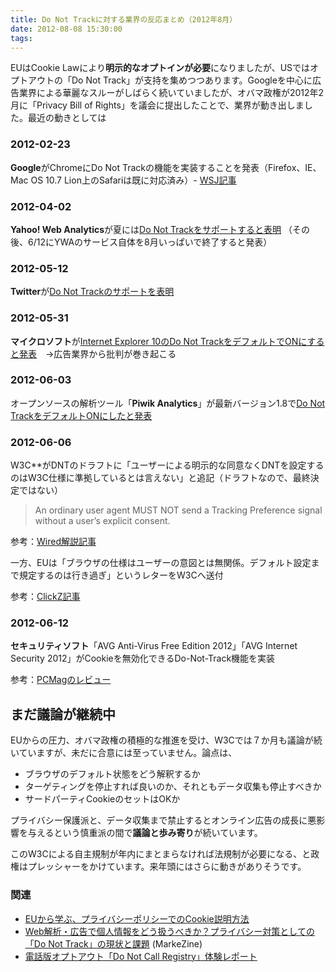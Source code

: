 ```yaml
---
title: Do Not Trackに対する業界の反応まとめ（2012年8月）
date: 2012-08-08 15:30:00
tags:
---
```


EUはCookie Lawにより**明示的なオプトインが必要**になりましたが、USではオプトアウトの「Do Not Track」が支持を集めつつあります。Googleを中心に広告業界による華麗なスルーがしばらく続いていましたが、オバマ政権が2012年2月に「Privacy Bill of Rights」を議会に提出したことで、業界が動き出しました。最近の動きとしては
<!-- more -->

### 2012-02-23
**Google**がChromeにDo Not Trackの機能を実装することを発表（Firefox、IE、Mac OS 10.7 Lion上のSafariは既に対応済み）- [WSJ記事](https://www.wsj.com/articles/SB10001424052970203960804577239774264364692)

### 2012-04-02
**Yahoo! Web Analytics**が夏には[Do Not Trackをサポートすると表明](http://www.yanalyticsblog.com/blog/2012/04/yahoo-web-analytics-supports-do-not-track-dnt/)
（その後、6/12にYWAのサービス自体を8月いっぱいで終了すると発表）

### 2012-05-12
**Twitter**が[Do Not Trackのサポートを表明](https://twitter.com/twitter/status/203133041160364033)

### 2012-05-31
**マイクロソフト**が[Internet Explorer 10のDo Not TrackをデフォルトでONにすると発表](https://blogs.technet.microsoft.com/microsoft_on_the_issues/2012/05/31/advancing-consumer-trust-and-privacy-internet-explorer-in-windows-8/)　→広告業界から批判が巻き起こる

### 2012-06-03
オープンソースの解析ツール「**Piwik Analytics**」が最新バージョン1.8で[Do Not TrackをデフォルトONにしたと発表](https://matomo.org/blog/2012/06/piwik-1-8-release-new-features-screenshots-overview/)

### 2012-06-06
W3C**がDNTのドラフトに「ユーザーによる明示的な同意なくDNTを設定するのはW3C仕様に準拠しているとは言えない」と追記（ドラフトなので、最終決定ではない）

> An ordinary user agent MUST NOT send a Tracking Preference signal without a user’s explicit consent.

参考：[Wired解説記事](https://www.wired.com/2012/06/default-do-not-track/)

一方、EUは「ブラウザの仕様はユーザーの意図とは無関係。デフォルト設定まで規定するのは行き過ぎ」というレターをW3Cへ送付

参考：[ClickZ記事](https://www.clickz.com/do-not-track-standards-not-settled-in-w3c-meetings/44813/)

### 2012-06-12
**セキュリティソフト**「AVG Anti-Virus Free Edition 2012」「AVG Internet Security 2012」がCookieを無効化できるDo-Not-Track機能を実装

参考：[PCMagのレビュー](https://www.pcmag.com/article2/0,2817,2402146,00.asp)

## まだ議論が継続中

EUからの圧力、オバマ政権の積極的な推進を受け、W3Cでは７か月も議論が続いていますが、未だに合意には至っていません。論点は、

* ブラウザのデフォルト状態をどう解釈するか
* ターゲティングを停止すれば良いのか、それともデータ収集も停止すべきか
* サードパーティCookieのセットはOKか

プライバシー保護派と、データ収集まで禁止するとオンライン広告の成長に悪影響を与えるという慎重派の間で**議論と歩み寄り**が続いています。

このW3Cによる自主規制が年内にまとまらなければ法規制が必要になる、と政権はプレッシャーをかけています。来年頭にはさらに動きがありそうです。

### 関連
* [EUから学ぶ、プライバシーポリシーでのCookie説明方法](/news/cookie-in-privacy-policy/)
* [Web解析・広告で個人情報をどう扱うべきか？プライバシー対策としての「Do Not Track」の現状と課題](https://markezine.jp/article/detail/14697) (MarkeZine)
* [電話版オプトアウト「Do Not Call Registry」体験レポート](/news/do-not-call/)
